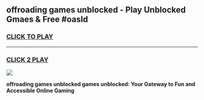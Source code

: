 
## offroading games unblocked - Play Unblocked Gmaes & Free #oasld
<h3>
<a href="https://premium.freeplayer.one?title=offroading_games_unblocked&ref=03M">CLICK TO PLAY</a></h3>
<hr>

<h3>
<a href="https://premium.freeplayer.one?title=offroading_games_unblocked&ref=03M">CLICK 2 PLAY</a>
  
</h3>

<a href="https://premium.freeplayer.one?title=offroading_games_unblocked&ref=03M"><img src="https://clearcache.store/games.png"></a>


**offroading games unblocked games unblocked: Your Gateway to Fun and Accessible Online Gaming**
